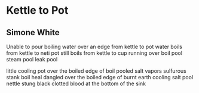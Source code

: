 # Kettle to Pot
## Simone White
Unable to pour boiling water
over an edge from kettle to pot
water boils from kettle to neti pot
still boils from kettle to cup running over
boil pool steam pool leak pool

little cooling pot over the boiled edge
of boil pooled salt vapors
sulfurous stank boil heal dangled over
the boiled edge of burnt earth
cooling salt pool nettle stung
black clotted blood at the bottom
of the sink